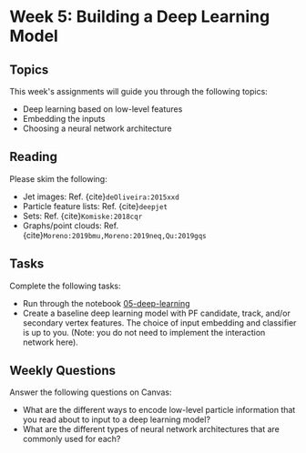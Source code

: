 # Week 5: Building a Deep Learning Model

## Topics

This week's assignments will guide you through the following topics:
* Deep learning based on low-level features
* Embedding the inputs
* Choosing a neural network architecture

## Reading

Please skim the following:
* Jet images: Ref. {cite}`deOliveira:2015xxd`
* Particle feature lists: Ref. {cite}`deepjet`
* Sets: Ref. {cite}`Komiske:2018cqr`
* Graphs/point clouds: Ref. {cite}`Moreno:2019bmu,Moreno:2019neq,Qu:2019gqs`


## Tasks

Complete the following tasks:
* Run through the notebook [05-deep-learning](05-deep-learning)
* Create a baseline deep learning model with PF candidate, track, and/or secondary vertex features. The choice of input embedding and classifier is up to you. (Note: you do not need to implement the interaction network here).


## Weekly Questions

Answer the following questions on Canvas:
* What are the different ways to encode low-level particle information that you read about to input to a deep learning model?
* What are the different types of neural network architectures that are commonly used for each?
